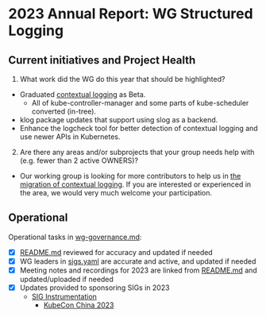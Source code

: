 # 2023 Annual Report: WG Structured Logging

## Current initiatives and Project Health


1. What work did the WG do this year that should be highlighted?

<!--
   Some example items that might be worth highlighting:
   - artifacts
   - reports
   - white papers
   - work not tracked in KEPs
-->
- Graduated [contextual logging](https://github.com/kubernetes/enhancements/issues/3077) as Beta.
  - All of kube-controller-manager and some parts of kube-scheduler converted (in-tree).
- klog package updates that support using slog as a backend.
- Enhance the logcheck tool for better detection of contextual logging and use newer APIs in Kubernetes.

2. Are there any areas and/or subprojects that your group needs help with (e.g. fewer than 2 active OWNERS)?
- Our working group is looking for more contributors to help us in [the migration of contextual logging](https://github.com/kubernetes/enhancements/issues/3077). 
If you are interested or experienced in the area, we would very much welcome your participation.

## Operational

Operational tasks in [wg-governance.md]:

- [x] [README.md] reviewed for accuracy and updated if needed
- [x] WG leaders in [sigs.yaml] are accurate and active, and updated if needed
- [x] Meeting notes and recordings for 2023 are linked from [README.md] and updated/uploaded if needed
- [x] Updates provided to sponsoring SIGs in 2023
  - [SIG Instrumentation](https://git.k8s.io/community/sig-instrumentation/)
    - [KubeCon China 2023](https://sched.co/1PTJw)

[wg-governance.md]: https://git.k8s.io/community/committee-steering/governance/wg-governance.md
[README.md]: https://git.k8s.io/community/wg-structured-logging/README.md
[sigs.yaml]: https://git.k8s.io/community/sigs.yaml
